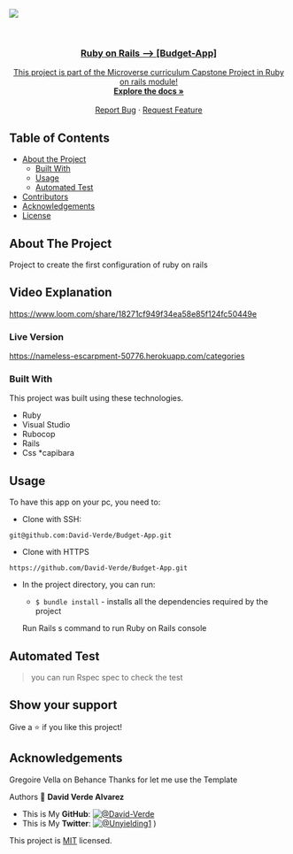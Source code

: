 ![](https://img.shields.io/badge/Microverse-blueviolet)

<br />
<p align="center">
  <a href="https://github.com/David-Verde/Budget-App">
 

  <h3 align="center">Ruby on Rails --> [Budget-App]</h3>

  <p align="center">
    This project is part of the Microverse curriculum Capstone Project in Ruby on rails module!
    <br />
    <a href="https://github.com/David-Verde/Budget-App"><strong>Explore the docs »</strong></a>
    <br />
    <br />
    <a href="https://github.com/David-Verde/Recipe-App/Budget-App">Report Bug</a>
    ·
    <a href="https://github.com/David-Verde/Recipe-App/Budget-App">Request Feature</a>
  </p>
</p>

<!-- TABLE OF CONTENTS -->
## Table of Contents

* [About the Project](#about-the-project)
  * [Built With](#built-with)
  * [Usage](#usage)
  * [Automated Test](#automated-test)
* [Contributors](#contributors)
* [Acknowledgements](#acknowledgements)
* [License](#license)

<!-- ABOUT THE PROJECT -->
## About The Project
Project to create the first configuration of ruby on rails

## Video Explanation
https://www.loom.com/share/18271cf949f34ea58e85f124fc50449e

### Live Version
https://nameless-escarpment-50776.herokuapp.com/categories

###
 <a href="https://github.com/David-Verde/Budget-App">
    
  </a>

### Built With
This project was built using these technologies.
* Ruby
* Visual Studio
* Rubocop
* Rails
* Css
*capibara


<!-- INSTALLATION -->
## Usage

To have this app on your pc, you need to:

  - Clone with SSH:
  ```
git@github.com:David-Verde/Budget-App.git
  ```
  - Clone with HTTPS
  ```
https://github.com/David-Verde/Budget-App.git
  ```

* In the project directory, you can run:

  - `$ bundle install` - installs all the dependencies required by the project

  Run Rails s command to run Ruby on Rails console

## Automated Test
 > you can run Rspec spec to check the test



## Show your support

Give a :star: if you like this project!


## Acknowledgements
Gregoire Vella on Behance 
Thanks for let me use the Template

Authors
👤 **David Verde Alvarez**
- This is My **GitHub**: [![@David-Verde](https://img.shields.io/github/followers/omarramoun?label=David&style=social)](https://github.com/David-Verde)
- This is My **Twitter**: [![@Unyielding1](https://img.shields.io/twitter/follow/omarramoun?label=David16&style=social)](https://twitter.com/UnyieldingOne)
)

This project is [MIT](https://github.com/David-Verde/Budget-App/blob/develop/LICENSE) licensed.

